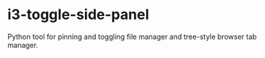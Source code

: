 # i3-toggle-side-panel
Python tool for pinning and toggling file manager and tree-style browser tab manager.
